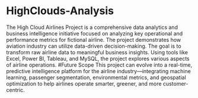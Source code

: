 # HighClouds-Analysis
The High Cloud Airlines Project is a comprehensive data analytics and business intelligence initiative focused on analyzing key operational and performance metrics for fictional airline. The project demonstrates how aviation industry can utilize data-driven decision-making. The goal is to transform raw airline data to meaningful business insights. 
Using tools like Excel, Power BI, Tableau, and MySQL, the project explores various aspects of airline operations.
#Future Scope This project can evolve into a real-time, predictive intelligence platform for the airline industry—integrating machine learning, passenger segmentation, environmental metrics, and geospatial optimization to help airlines operate smarter, greener, and more customer-centric.
